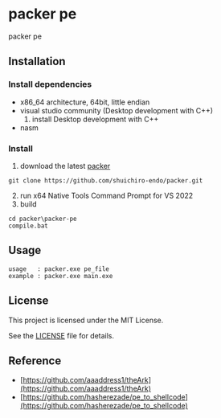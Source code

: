 # packer pe
packer pe

## Installation
### Install dependencies
- x86_64 architecture, 64bit, little endian
- visual studio community (Desktop development with C++)
    1. install Desktop development with C++
- nasm

### Install
1. download the latest [packer](https://github.com/shuichiro-endo/packer)
```
git clone https://github.com/shuichiro-endo/packer.git
```
2. run x64 Native Tools Command Prompt for VS 2022
3. build
```
cd packer\packer-pe
compile.bat
```

## Usage
```
usage   : packer.exe pe_file
example : packer.exe main.exe
```

## License
This project is licensed under the MIT License.

See the [LICENSE](https://github.com/shuichiro-endo/packer/blob/main/LICENSE) file for details.

## Reference
- [https://github.com/aaaddress1/theArk](https://github.com/aaaddress1/theArk)
- [https://github.com/hasherezade/pe_to_shellcode](https://github.com/hasherezade/pe_to_shellcode)
